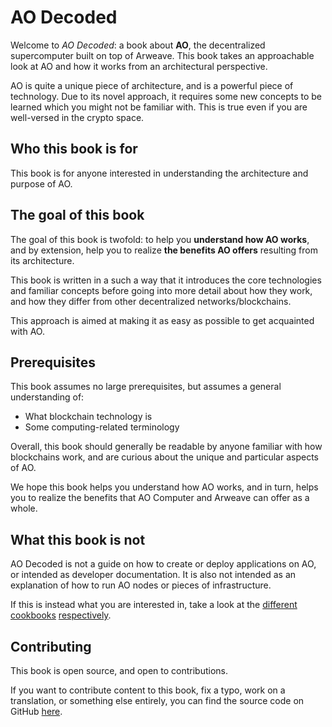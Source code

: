 # AO Decoded

Welcome to *AO Decoded*: a book about **AO**, the decentralized supercomputer
built on top of Arweave. This book takes an approachable look at AO and how it works from an
architectural perspective. 

AO is quite a unique piece of architecture, and is a powerful piece of
technology. Due to its novel approach, it requires some new concepts to be learned
which you might not be familiar with. This is true even if you are well-versed in the crypto space.

## Who this book is for

This book is for anyone interested in understanding the architecture and
purpose of AO. 

## The goal of this book

The goal of this book is twofold: to help you **understand how AO works**, and
by extension, help you to realize **the benefits AO offers** resulting from its
architecture.

This book is written in a such a way that it introduces the core technologies and familiar concepts before going into more detail about how they work, and how they differ from other decentralized
networks/blockchains. 

This approach is aimed at making it as easy as possible to get acquainted with
AO. 

## Prerequisites

This book assumes no large prerequisites, but assumes a general understanding
of:

- What blockchain technology is
- Some computing-related terminology

Overall, this book should generally be readable by anyone familiar with how blockchains work, and
are curious about the unique and particular aspects of AO.

We hope this book helps you understand how AO works, and in turn, helps you to
realize the benefits that AO Computer and Arweave can offer as a whole.

## What this book is not

AO Decoded is not a guide on how to create or deploy applications on AO, or
intended as developer documentation. It is also not intended as an explanation
of how to run AO nodes or pieces of infrastructure. 

If this is instead what you are interested in, take a look at the
[different](https://cookbook.arweave.net)
[cookbooks](https://cookbook_ao.arweave.net) [respectively](https://hyperbeam.arweave.net/build/introduction/what-is-hyperbeam.html).

## Contributing

This book is open source, and open to contributions.

If you want to contribute content to this book, fix a typo, work on a translation, or
something else entirely, you can find the source code on GitHub [here](https://github.com/longview-labs).
